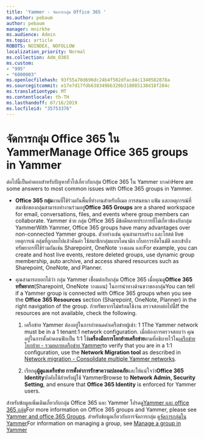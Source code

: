 ```yaml
---
title: 'Yammer - จัดการกลุ่ม Office 365 '
ms.author: pebaum
author: pebaum
manager: mnirkhe
ms.audience: Admin
ms.topic: article
ROBOTS: NOINDEX, NOFOLLOW
localization_priority: Normal
ms.collection: Adm_O365
ms.custom:
- "995"
- "6000003"
ms.openlocfilehash: 93f55a70d696dc24b4f502dfacd4c1340582878a
ms.sourcegitcommit: e17e7d17fdb638349bb320b318085138d18f284c
ms.translationtype: MT
ms.contentlocale: th-TH
ms.lasthandoff: 07/16/2019
ms.locfileid: "35753376"
---
```

# <a name="manage-office-365-groups-in-yammer"></a><span data-ttu-id="aac70-102">จัดการกลุ่ม Office 365 ใน Yammer</span><span class="sxs-lookup"><span data-stu-id="aac70-102">Manage Office 365 groups in Yammer</span></span>

<span data-ttu-id="aac70-103">ต่อไปนี้เป็นคำตอบสำหรับปัญหาทั่วไปเกี่ยวกับกลุ่ม Office 365 ใน Yammer บางคำ</span><span class="sxs-lookup"><span data-stu-id="aac70-103">Here are some answers to most common issues with Office 365 groups in Yammer.</span></span>

* <span data-ttu-id="aac70-104">**Office 365 กลุ่ม**งานที่ใช้ร่วมกันพื้นที่ทำงานสำหรับอีเมล การสนทนา แฟ้ม และเหตุการณ์ที่สมาชิกของกลุ่มสามารถทำงานร่วมอยู่</span><span class="sxs-lookup"><span data-stu-id="aac70-104">**Office 365 Groups** are a shared workspace for email, conversations, files, and events where group members can collaborate.</span></span> <span data-ttu-id="aac70-105">Yammer ช่วย กลุ่ม Office 365 มีข้อดีหลายประการที่ไม่เกี่ยวข้องกับกลุ่ม Yammer</span><span class="sxs-lookup"><span data-stu-id="aac70-105">With Yammer, Office 365 groups have many advantages over non-connected Yammer groups.</span></span> <span data-ttu-id="aac70-106">ตัวอย่างเช่น คุณสามารถสร้าง และโฮสต์ live เหตุการณ์ กลุ่มที่ถูกลบไปแล้วคืนค่า ใช้สมาชิกกลุ่มแบบไดนามิก เก็บถาวรอัตโนมัติ และเข้าถึงทรัพยากรที่ใช้ร่วมกันเช่น Sharepoint, OneNote วางแผน และ</span><span class="sxs-lookup"><span data-stu-id="aac70-106">For example, you can create and host live events, restore deleted groups, use dynamic group membership, auto archive, and access shared resources such as Sharepoint, OneNote, and Planner.</span></span>

* <span data-ttu-id="aac70-107">คุณสามารถบอกได้ว่า กลุ่ม Yammer เชื่อมต่อกับกลุ่ม Office 365 เมื่อคุณดู**Office 365 ทรัพยากร**(Sharepoint, OneNote วางแผน) ในการนำทางด้านขวาของกลุ่ม</span><span class="sxs-lookup"><span data-stu-id="aac70-107">You can tell if a Yammer group is connected with Office 365 groups when you see the **Office 365 Resources** section (Sharepoint, OneNote, Planner) in the right navigation of the group.</span></span> <span data-ttu-id="aac70-108">ถ้าทรัพยากรไม่พร้อมใช้งาน ตรวจสอบต่อไปนี้</span><span class="sxs-lookup"><span data-stu-id="aac70-108">If the resources are not available, check the following.</span></span>

  1. <span data-ttu-id="aac70-109">เครือข่าย Yammer ต้องอยู่ในการกำหนดค่าเครือข่ายผู้เช่า: 1 1</span><span class="sxs-lookup"><span data-stu-id="aac70-109">The Yammer network must be in a 1 tenant:1 network configuration.</span></span> <span data-ttu-id="aac70-110">เมื่อต้องการตรวจสอบว่า คุณอยู่ในการตั้งค่าคอนฟิกเป็น 1:1 ใช้**เครื่องมือการโยกย้ายเครือข่าย**ตามที่อธิบายไว้ใน[เครือข่ายโยกย้าย - รวมหลายเครือข่าย Yammer](https://docs.microsoft.com/yammer/configure-your-yammer-network/consolidate-multiple-yammer-networks)</span><span class="sxs-lookup"><span data-stu-id="aac70-110">to verify that you are in a 1:1 configuration, use the **Network Migration tool** as described in [Network migration - Consolidate multiple Yammer networks](https://docs.microsoft.com/yammer/configure-your-yammer-network/consolidate-multiple-yammer-networks).</span></span>

  2. <span data-ttu-id="aac70-111">เรียกดู**ผู้ดูแลเครือข่าย การตั้งค่าการรักษาความปลอดภัย**และให้แน่ใจว่า**Office 365 Identity**บังคับใช้สำหรับผู้ใช้ Yammer</span><span class="sxs-lookup"><span data-stu-id="aac70-111">Browse to **Network Admin, Security Setting**, and ensure that **Office 365 Identity** is enforced for Yammer users.</span></span>

<span data-ttu-id="aac70-112">สำหรับข้อมูลเพิ่มเติมเกี่ยวกับกลุ่ม Office 365 และ Yammer โปรดดู[Yammer และ office 365 กลุ่ม](https://docs.microsoft.com/en-us/yammer/manage-yammer-groups/yammer-and-office-365-groups?redirectSourcePath=%252fen-us%252farticle%252fYammer-and-Office-365-Groups-d8c239dc-a48b-47ab-b85e-6b4b8191a869)</span><span class="sxs-lookup"><span data-stu-id="aac70-112">For more information on Office 365 groups and Yammer, please see [Yammer and office 365 Groups](https://docs.microsoft.com/en-us/yammer/manage-yammer-groups/yammer-and-office-365-groups?redirectSourcePath=%252fen-us%252farticle%252fYammer-and-Office-365-Groups-d8c239dc-a48b-47ab-b85e-6b4b8191a869).</span></span> <span data-ttu-id="aac70-113">สำหรับข้อมูลเกี่ยวกับการจัดการกลุ่ม ดู[จัดการกลุ่มใน Yammer](https://support.office.com/article/Manage-a-group-in-Yammer-6e05c6d6-5548-4c88-89cd-e6757a514ef2)</span><span class="sxs-lookup"><span data-stu-id="aac70-113">For information on managing a group, see [Manage a group in Yammer](https://support.office.com/article/Manage-a-group-in-Yammer-6e05c6d6-5548-4c88-89cd-e6757a514ef2)</span></span>

